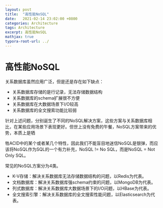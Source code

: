 ```yaml
---
layout: post
title:  "高性能NoSQL"
date:   2021-02-14 23:02:00 +0800
categories: Architecture
tags: Architecture
excerpt: 高性能NoSQL
mathjax: true
typora-root-url: ../
---
```


# 高性能NoSQL

关系数据库虽然应用广泛，但是还是存在如下缺点：

* 关系数据库存储的是行记录，无法存储数据结构
* 关系数据库的schema扩展很不方便
* 关系数据库在大数据场景下I/O较高
* 关系数据库的全文搜索功能比较弱

针对上述问题，分别诞生了不同的NoSQL解决方案，这些方案与关系数据库相比，在某些应用场景下表现更好。但世上没有免费的午餐，NoSQL方案带来的优势，本质上是牺

牲ACID中的某个或者某几个特性，因此我们不能盲目地迷信NoSQL是银弹，而应该将NoSQL作为SQL的一个有力补充，NoSQL != No SQL，而是NoSQL = Not Only SQL。

常见的NoSQL方案分为4类。

* K-V存储：解决关系数据库无法存储数据结构的问题，以Redis为代表。
* 文档数据库：解决关系数据库强schema约束的问题，以MongoDB为代表。
* 列式数据库：解决关系数据库大数据场景下的I/O问题，以HBase为代表。
* 全文搜索引擎：解决关系数据库的全文搜索性能问题，以Elasticsearch为代表。